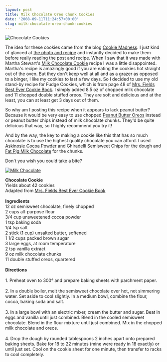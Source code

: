 ```yaml
---
layout: post
title: Milk Chocolate Oreo Chunk Cookies
date: '2008-09-11T11:24:57+00:00'
slug: milk-chocolate-oreo-chunk-cookies
---
```

<img src="http://farm4.static.flickr.com/3184/2845036080_c43352f8d9.jpg?v=0" alt="Chocolate Cookies" class="yellowborder" />

The idea for these cookies came from the blog <a href="http://www.cookiemadness.net/?p=2222">Cookie Madness</a>. I just kind of glanced at <a href="http://www.cookiemadness.net/?p=2222">the photo and recipe</a> and instantly decided to make them before really reading the post and recipe. When I saw that it was made with Martha Stewart's <a href="http://www.marthastewart.com/portal/site/mslo/menuitem.fc77a0dbc44dd1611e3bf410b5900aa0/?vgnextoid=2166fee1bc8b4110VgnVCM1000003d370a0aRCRD&vgnextfmt=default&rsc=also_try">Milk Chocolate Cookie</a> recipe I was a little disappointed. Martha's recipe is amazingly good if you are eating the cookies hot straight out of the oven. But they don't keep well at all and as a grazer as opposed to a binger, I like my cookies to last a few days. So I decided to use my old stand-by recipe for Fudge Cookies, which is from page 48 of <a href="http://www.amazon.com/Mrs-Fields-Best-Ever-Cookie/dp/0783552661">Mrs. Fields Best Ever Cookie Book</a>. I simply added 8.5 oz of chopped milk chocolate and 11 chopped double stuffed oreos. They are soft and delicious and at the least, you can at least get 3 days out of them.

So why am I posting this recipe when it appears to lack peanut butter? Because it would be very easy to use chopped <a href="http://www.cpbgallery.com/2008/08/01/peanut-butter-oreos-review/">Peanut Butter Oreos</a> instead or peanut butter chips instead of milk chocolate chunks. They'd be quite delicious that way, so I highly recommend you try it!

And by the way, the key to making a cookie like this that has so much chocolate is to use the highest quality chocolate you can afford. I used <a href="http://www.askinosie.com/p-64-single-origin-natural-cocoa-powder-soconusco-mexico.aspx">Askinosie Cocoa Powder</a> and Ghiradelli Semisweet Chips for the dough and <a href="http://www.fatpigchocolate.com/">Fat Pig Milk Chocolate</a> for the chunks.

Don't you wish you could take a bite?

<a href="http://www.flickr.com/photos/kstar810/2844200345/"><img src="http://farm4.static.flickr.com/3069/2844200345_06b61fc9d1.jpg?v=0" alt="Milk Chocolate" /></a>

<div class="recipe">
<strong>Chocolate Cookie</strong><br>
Yields about 42 cookies<br>
Adapted from <a href="http://www.amazon.com/Mrs-Fields-Best-Ever-Cookie/dp/0783552661">Mrs. Fields Best Ever Cookie Book</a><br>
<br>
<strong>Ingredients</strong><br>
12 oz semisweet chocolate, finely chopped<br>
2 cups all-purpose flour<br>
3/4 cup unsweetened cocoa powder<br>
1 tsp baking soda<br>
1/4 tsp salt<br>
2 stick (1 cup) unsalted butter, softened<br>
1 1/2 cups packed brown sugar<br>
3 large eggs, at room temperature<br>
2 tsp vanilla extract<br>
9 oz milk chocolate chunks<br>
11 double stuffed oreos, quartered<br>
<br>
<strong>Directions</strong><br>
<br>
1. Preheat oven to 300° and prepare baking sheets with parchment paper.<br>
<br>
2. In a double boiler, melt the semisweet chocolate over hot, not simmering water. Set aside to cool slightly. In a medium bowl, combine the flour, cocoa, baking soda and salt.<br>
<br>
3. In a large bowl with an electric mixer, cream the butter and sugar. Beat in eggs and vanilla until just combined. Blend in the cooled semisweet chocolate. Blend in the flour mixture until just combined. Mix in the chopped milk chocolate and oreos.<br>
<br>
4. Drop the dough by rounded tablespoons 2 inches apart onto prepared baking sheets. Bake for 18 to 22 minutes (mine were ready in 18 exactly) or until just set. Cool on the cookie sheet for one minute, then transfer to racks to cool completely.
</div>
